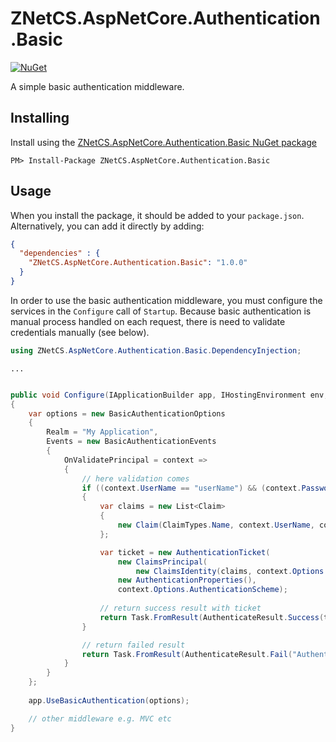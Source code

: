 # ZNetCS.AspNetCore.Authentication.Basic

[![NuGet](https://img.shields.io/nuget/v/ZNetCS.AspNetCore.Authentication.Basic.svg)](https://www.nuget.org/packages/ZNetCS.AspNetCore.Authentication.Basic)

A simple basic authentication middleware.

## Installing 

Install using the [ZNetCS.AspNetCore.Authentication.Basic NuGet package](https://www.nuget.org/packages/ZNetCS.AspNetCore.Authentication.Basic)

```
PM> Install-Package ZNetCS.AspNetCore.Authentication.Basic
```

## Usage 

When you install the package, it should be added to your `package.json`. Alternatively, you can add it directly by adding:


```json
{
  "dependencies" : {
    "ZNetCS.AspNetCore.Authentication.Basic": "1.0.0"
  }
}
```

In order to use the basic authentication middleware, you must configure the services in the `Configure` call of `Startup`. Because basic 
authentication is manual process handled on each request, there is need to validate credentials manually (see below).

```csharp
using ZNetCS.AspNetCore.Authentication.Basic.DependencyInjection;
```

```
...
```

```csharp

public void Configure(IApplicationBuilder app, IHostingEnvironment env, ILoggerFactory loggerFactory)
{   
    var options = new BasicAuthenticationOptions
    {
    	Realm = "My Application",
        Events = new BasicAuthenticationEvents
        {            
            OnValidatePrincipal = context =>
            {
                // here validation comes
                if ((context.UserName == "userName") && (context.Password == "password"))
                {
                    var claims = new List<Claim>
                    {
                        new Claim(ClaimTypes.Name, context.UserName, context.Options.ClaimsIssuer)
                    };

                    var ticket = new AuthenticationTicket(
                        new ClaimsPrincipal(
                            new ClaimsIdentity(claims, context.Options.AuthenticationScheme)),
                        new AuthenticationProperties(),
                        context.Options.AuthenticationScheme);
                    
                    // return success result with ticket
                    return Task.FromResult(AuthenticateResult.Success(ticket));
                }

                // return failed result
                return Task.FromResult(AuthenticateResult.Fail("Authentication failed."));
            }
        }
    };
        
	app.UseBasicAuthentication(options);

	// other middleware e.g. MVC etc
}
```


